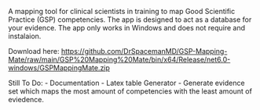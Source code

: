 A mapping tool for clinical scientists in training to map Good Scientific Practice (GSP) competencies.
The app is designed to act as a database for your evidence.
The app only works in Windows and does not require and instalaion. 

Download here: https://github.com/DrSpacemanMD/GSP-Mapping-Mate/raw/main/GSP%20Mapping%20Mate/bin/x64/Release/net6.0-windows/GSPMappingMate.zip

Still To Do:
    - Documentation
    - Latex table Generator
    - Generate evidence set which maps the most amount of competencies with the least amount of eviedence.
